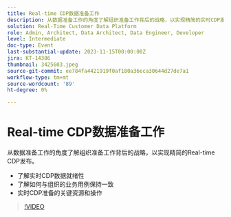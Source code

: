 ```yaml
---
title: Real-time CDP数据准备工作
description: 从数据准备工作的角度了解组织准备工作背后的战略，以实现精简的实时CDP发布。 了解实时CDP数据准备情况，并了解如何作为组织调整业务用例实时CDP准备的关键资源和操作
solution: Real-Time Customer Data Platform
role: Admin, Architect, Data Architect, Data Engineer, Developer
level: Intermediate
doc-type: Event
last-substantial-update: 2023-11-15T00:00:00Z
jira: KT-14386
thumbnail: 3425603.jpeg
source-git-commit: ee784fa4421919f0af180a36eca30644d27de7a1
workflow-type: tm+mt
source-wordcount: '89'
ht-degree: 0%

---
```



# Real-time CDP数据准备工作

从数据准备工作的角度了解组织准备工作背后的战略，以实现精简的Real-time CDP发布。

* 了解实时CDP数据就绪性
* 了解如何与组织的业务用例保持一致
* 实时CDP准备的关键资源和操作

>[!VIDEO](https://video.tv.adobe.com/v/3425603/?learn=on)